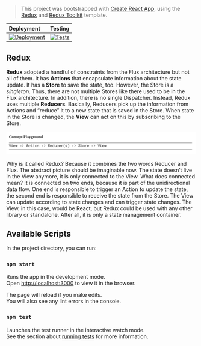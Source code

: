 > This project was bootstrapped with [Create React App](https://github.com/facebook/create-react-app), using the [Redux](https://redux.js.org/) and [Redux Toolkit](https://redux-toolkit.js.org/) template.

| **Deployment** |**Testing** |
|:------------ |:------------ |
| [![Deployment](https://img.shields.io/github/workflow/status/mattborghi/react-redux-intro/Build%20and%20Deploy?style=for-the-badge&logo=githubactions)](https://mattborghi.github.io/react-redux-intro) | [![Tests](https://img.shields.io/github/workflow/status/mattborghi/react-redux-intro/CRA%20CI?style=for-the-badge&logo=testinglibrary)](https://github.com/mattborghi/react-redux-intro/actions/workflows/Tests.yml) |

## Redux

**Redux** adopted a handful of constraints from the Flux architecture but not all of them. It has **Actions**
that encapsulate information about the state update. It has a **Store** to save the state, too. However, the
Store is a _singleton_. Thus, there are not multiple Stores like there used to be in the Flux architecture.
In addition, there is no single Dispatcher. Instead, Redux uses multiple **Reducers**. Basically, Reducers
pick up the information from Actions and “reduce” it to a new state that is saved in the Store. When
state in the Store is changed, the **View** can act on this by subscribing to the Store.

![redux](./assets/img/redux.png)

Why is it called Redux? Because it combines the two words Reducer and Flux. The abstract picture
should be imaginable now. The state doesn’t live in the View anymore, it is only connected to
the View. What does connected mean? It is connected on two ends, because it is part of the
unidirectional data flow. One end is responsible to trigger an Action to update the state, the second
end is responsible to receive the state from the Store. The View can update according to state changes
and can trigger state changes.
The View, in this case, would be React, but Redux could be used with any other library or standalone.
After all, it is only a state management container.


## Available Scripts

In the project directory, you can run:

### `npm start`

Runs the app in the development mode.<br />
Open [http://localhost:3000](http://localhost:3000) to view it in the browser.

The page will reload if you make edits.<br />
You will also see any lint errors in the console.

### `npm test`

Launches the test runner in the interactive watch mode.<br />
See the section about [running tests](https://facebook.github.io/create-react-app/docs/running-tests) for more information.